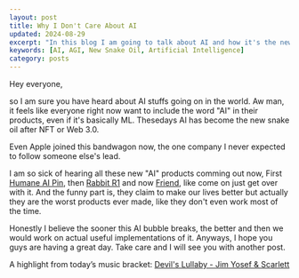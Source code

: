 ```yaml
---
layout: post
title: Why I Don't Care About AI
updated: 2024-08-29
excerpt: "In this blog I am going to talk about AI and how it's the new silicon valley snake oil."
keywords: [AI, AGI, New Snake Oil, Artificial Intelligence]
category: posts
---
```


Hey everyone,

so I am sure you have heard about AI stuffs going on in the world. Aw man, it feels like everyone right now want to include the word "AI" in their products, even if it's basically ML. Thesedays AI has become the new snake oil after NFT or Web 3.0.
 
Even Apple joined this bandwagon now, the one company I never expected to follow someone else's lead.

I am so sick of hearing all these new "AI" products comming out now, First [Humane AI Pin](https://humane.com/), then [Rabbit R1](https://www.rabbit.tech/) and now [Friend](https://www.friend.com/), like come on just get over with it. And the funny part is, they claim to make our lives better but actually they are the worst products ever made, like they don't even work most of the time.

Honestly I believe the sooner this AI bubble breaks, the better and then we would work on actual useful implementations of it. Anyways, I hope you guys are having a great day. Take care and I will see you with another post.

A highlight from today’s music bracket: [Devil's Lullaby - Jim Yosef & Scarlett](https://music.youtube.com/watch?v=tXFm3a5HGGU)
